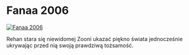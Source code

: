 Fanaa 2006 
=============
[![Fanaa 2006 ](http://vidos.pl/images/player.gif)](http://vidos.pl/fanaa-2006)

 Rehan stara się niewidomej Zooni ukazać piękno świata jednocześnie ukrywając przed nią swoją prawdziwą tożsamość.
